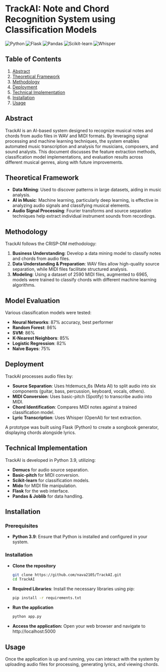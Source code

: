 # TrackAI: Note and Chord Recognition System using Classification Models
![Python](https://img.shields.io/badge/python-3.9-%233776AB.svg?style=for-the-badge&logo=python&logoColor=white)
![Flask](https://img.shields.io/badge/Flask-1.1.2-%23000.svg?style=for-the-badge&logo=flask&logoColor=white)
![Pandas](https://img.shields.io/badge/Pandas-1.3.3-%23150458.svg?style=for-the-badge&logo=pandas&logoColor=white)
![Scikit-learn](https://img.shields.io/badge/scikit--learn-0.24.2-%23F7931E.svg?style=for-the-badge&logo=scikit-learn&logoColor=white)
![Whisper](https://img.shields.io/badge/Whisper-OpenAI-%23000000.svg?style=for-the-badge&logo=openai&logoColor=white)

## Table of Contents
1. [Abstract](#abstract)
2. [Theoretical Framework](#theoretical-framework)
3. [Methodology](#model-evaluation)
4. [Deployment](#deployment)
5. [Technical Implementation](#technical-implementation)
6. [Installation](#installation)
7. [Usage](#usage)

## Abstract
TrackAI is an AI-based system designed to recognize musical notes and chords from audio files in WAV and MIDI formats. By leveraging signal processing and machine learning techniques, the system enables automated music transcription and analysis for musicians, composers, and sound analysts. This document discusses the feature extraction methods, classification model implementations, and evaluation results across different musical genres, along with future improvements.

## Theoretical Framework
- **Data Mining**: Used to discover patterns in large datasets, aiding in music analysis.
- **AI in Music**: Machine learning, particularly deep learning, is effective in analyzing audio signals and classifying musical elements.
- **Audio Signal Processing**: Fourier transforms and source separation techniques help extract individual instrument sounds from recordings.

## Methodology
TrackAI follows the CRISP-DM methodology:
1. **Business Understanding**: Develop a data mining model to classify notes and chords from audio files.
2. **Data Understanding & Preparation**: WAV files allow high-quality source separation, while MIDI files facilitate structured analysis.
3. **Modeling**: Using a dataset of 2590 MIDI files, augmented to 6965, models were trained to classify chords with different machine learning algorithms.

## Model Evaluation
Various classification models were tested:
- **Neural Networks**: 87% accuracy, best performer
- **Random Forest**: 86%
- **SVM**: 86%
- **K-Nearest Neighbors**: 85%
- **Logistic Regression**: 82%
- **Naïve Bayes**: 75%

## Deployment
TrackAI processes audio files by:
- **Source Separation**: Uses htdemucs_6s (Meta AI) to split audio into six components (guitar, bass, percussion, keyboard, vocals, others).
- **MIDI Conversion**: Uses basic-pitch (Spotify) to transcribe audio into MIDI.
- **Chord Identification**: Compares MIDI notes against a trained classification model.
- **Lyric Transcription**: Uses Whisper (OpenAI) for text extraction.

A prototype was built using Flask (Python) to create a songbook generator, displaying chords alongside lyrics.

## Technical Implementation
TrackAI is developed in Python 3.9, utilizing:
- **Demucs** for audio source separation.
- **Basic-pitch** for MIDI conversion.
- **Scikit-learn** for classification models.
- **Mido** for MIDI file manipulation.
- **Flask** for the web interface.
- **Pandas & Joblib** for data handling.

## Installation
### Prerequisites
- **Python 3.9**: Ensure that Python is installed and configured in your system.

### Installation

- **Clone the repository**
  ```bash
  git clone https://github.com/nava2105/TrackAI.git
  cd TrackAI
  ```
- **Required Libraries**: Install the necessary libraries using pip:
  ```bash
  pip install -r requirements.txt
  ```
- **Run the application**
  ```bash
  python app.py
  ```
- **Access the application:** Open your web browser and navigate to http://localhost:5000

## Usage
Once the application is up and running, you can interact with the system by uploading audio files for processing, generating lyrics, and viewing chords.
